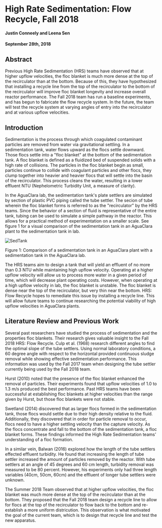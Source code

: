 # High Rate Sedimentation: Flow Recycle, Fall 2018
#### Justin Conneely and Leena Sen
#### September 28th, 2018

## Abstract
Previous High Rate Sedimentation (HRS) teams have observed that at higher upflow velocities, the floc blanket is much more dense at the top of the recirculator than at the bottom. Because of this, they have hypothesized that installing a recycle line from the top of the recirculator to the bottom of the recirculator will improve floc blanket longevity and increase overall reactor performance. The Fall 2018 team has run a baseline experiments, and has begun to fabricate the flow recycle system. In the future, the team will test the recycle system at varying angles of entry into the recirculator and at various upflow velocities.

## Introduction
Sedimentation is the process through which coagulated contaminant particles are removed from water via gravitational settling. In a sedimentation tank, water flows upward as the flocs settle downward. Those flocs settle into a "floc blanket" at the bottom of the sedimentation tank. A floc blanket is defined as a fluidized bed of suspended solids with a high rate of collisions. The particles in the floc blanket begin as small, particles continue to collide with coagulant particles and other flocs,  they clump together into heavier and heavier flocs that will settle into the basin of the recirculator. This process cleans the water, resulting in a lower effluent NTU (Nephelometric Turbidity Unit, a measure of clarity).

In the AguaClara lab, the sedimentation tank's plate settlers are simulated by section of plastic PVC piping called the tube settler. The secion of tube wherein the floc blanket forms is referred to as the "recirculator" by the HRS teams. Since the behavior of a section of fluid is representative of the entire tank, tubing can be used to simulate a simple pathway in the reactor. This allows for a practical method of experimentation on a smaller scale. See figure 1 for a visual comparison of the sedimentation tank in an AguaClara plant to the sedimentation tank in lab.


![SedTank](https://raw.githubusercontent.com/AguaClara/high_rate_sedimentation/master/Images/Lab%20vs%20Plant%20Sed%20Tanks.JPG?raw=true)

Figure 1: Comparison of a sedimentation tank in an AguaClara plant with a sedimentation tank in the AguaClara lab.

The HRS teams aim to design a tank that will yield an effluent of no more than 0.3 NTU while maintaining high upflow velocity. Operating at a higher upflow velocity will allow us to process more water in a given period of time, which will decrease plant operating costs. However, when operating at a high upflow velocity in lab, the floc blanket is unstable. The floc blanket is dense near the top of the recirculator, but very thin near the bottom. HRS: Flow Recycle hopes to remediate this issue by installing a recycle line. This will allow future teams to continue researching the potential viability of high upflow velocities in AguaClara plants.

## Literature Review and Previous Work
Several past researchers have studied the process of sedimentation and the properties floc blankets. Their research gives valuable insight to the Fall 2018 HRS: Flow Recycle. Culp et al. (1968) research different angles to find the optimal slope of the tube settlers. Using normal laboratory conditions, a 60 degree angle with respect to the horizontal provided continuous sludge removal while showing effective sedimentation performance. This information was used by the Fall 2017 team when designing the tube settler currently being used by the Fall 2018 team.

Hurst (2010) noted that the presence of the floc blanket enhanced the removal of particles. Their experiments found that upflow velocities of 1.0 to 1.3 m/s produced the best performance. Past HRS teams have been successful at establishing floc blankets at higher velocities than the range given by Hurst, but those floc blankets were not stable.

Swetland (2014) discovered that as larger flocs formed in the sedimentation tank, those flocs would settle due to their high density relative to the fluid. Additionally, they discovered that in order for particle removal to occur, flocs need to have a higher settling velocity than the capture velocity. As the flocs concentrate and fall to the bottom of the sedimentation tank, a floc blanket forms. These findings informed the High Rate Sedimentation teams' understanding of a floc formation.

In a similar vein, Balwan (2016) explored how the length of the tube settlers effected effluent turbidity. He found that increasing the length of tube settler increased the amount of particles removed by the reactor. With tube settlers at an angle of 45 degrees and 60 cm length, turbidity removal was measured to be 80 percent. However, his experiments only had three length variables (40cm, 50cm, 60cm) and the effluent of longer tube settlers were unknown.

The Summer 2018 Team observed that at higher upflow velocities, the floc blanket was much more dense at the top of the recirculator than at the bottom. They proposed that the Fall 2018 team design a recycle line to allow for flocs at the top of the recirculator to flow back to the bottom and re-establish a more uniform districution. This observation is what motivated the goal of the current team, which is to design that recycle line and test the new apparatus.
